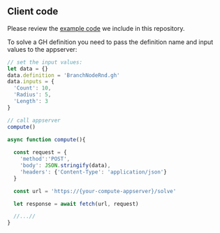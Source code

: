 ## Client code

Please review the [example code](/example) we include in this repository.

To solve a GH definition you need to pass the definition name and input values to the appserver:

```javascript
// set the input values:
let data = {}
data.definition = 'BranchNodeRnd.gh'
data.inputs = {
  'Count': 10,
  'Radius': 5,
  'Length': 3
}

// call appserver
compute()

async function compute(){
  
  const request = {
    'method':'POST',
    'body': JSON.stringify(data),
    'headers': {'Content-Type': 'application/json'}
  }

  const url = 'https://{your-compute-appserver}/solve'

  let response = await fetch(url, request)

  //...//
}
```
